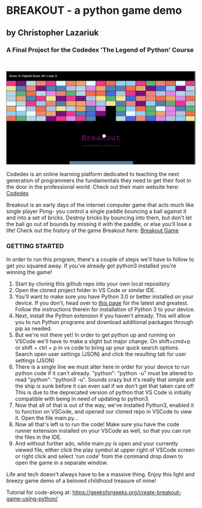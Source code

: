 <h1> BREAKOUT - a python game demo</h1>
<h2>by Christopher Lazariuk</h2>
<h3>A Final Project for the Codedex 'The Legend of Python' Course</h3>
<br>

![GameImage](/breakoutGame.png)

<p>Codedex is an online learning platform dedicated to teaching the next generation of programmers the fundamentals they need to get their foot in the door in the professional world. Check out their main website here: <a href="https://www.codedex.io/home">Codedex</a></p>

<p>Breakout is an early days of the internet computer game that acts much like single player Pong- you control a single paddle bouncing a ball against it and into a set of bricks. Destroy bricks by bouncing into them, but don't let the ball go out of bounds by missing it with the paddle, or else you'll lose a life! Check out the history of the game Breakout here: <a href="https://en.wikipedia.org/wiki/Breakout_(video_game)">Breakout Game</a></p>

<h3>GETTING STARTED</h3>
<p>
In order to run this program, there's a couple of steps we'll have to follow to get you squared away. If you've already got python3 installed you're winning the game!
<ol>
    <li>
    Start by cloning this github repo into your own local repository
    </li>
    <li>
    Open the cloned project folder in VS Code or similar IDE.
    </li>
    <li>
    You'll want to make sure you have Python 3.0 or better installed on your device. If you don't, head over to <a href="https://www.python.org/downloads/">this page</a> for the latest and greatest. Follow the instructions therein for installation of Python 3 to your device.
    </li>
    <li>
    Next, install the Python extension if you haven't already. This will allow you to run Python programs and download additional packages through pip as needed.
    </li>
    <li>
    But we're not there yet! In order to get python up and running on VSCode we'll have to make a slight but major change. On shift+cmd+p or shift + ctrl + p  in vs code to bring up your quick search options. Search open user settings (JSON) and click the resulting tab for user settings (JSON)
    </li>
    <li>
    There is a single line we must alter here in order for your device to run python code if it can't already. "python": "python -u" must be altered to read "python": "python3 -u". Sounds crazy but it's really that simple and the ship is sunk before it can even sail if we don't get that taken care of! This is due to the deprecated version of python that VS Code is initially compatible with being in need of updating to python3.
    </li>
    <li>
    Now that all of that is out of the way, we've installed Python3, enabled it to function on VSCode, and opened our cloned repo in VSCode to view it. Open the file main.py...
    </li>
    <li>
    Now all that's left is to run the code! Make sure you have the code runner extension installed on your VSCode as well, so that you can run the files in the IDE.
    </li>
    <li>
    And without further ado, while main.py is open and your currently viewed file, either click the play symbol at upper right of VSCode screen or right click and select 'run code' from the command drop down to open the game in a separate window.
    </li>
</ol>
</p>

Life and tech doesn't always have to be a massive thing. Enjoy this light and breezy game demo of a beloved childhood treasure of mine!

Tutorial for code-along at:
https://geeksforgeeks.org/create-breakout-game-using-python/
